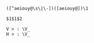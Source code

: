 
```regex
([^aeiouy@\s\|\-])([aeiouy@])\1
```

```replace
$1$1$2
```

```sound_change
V > : \V_
H > : \V_
```